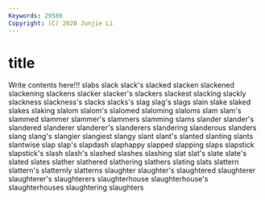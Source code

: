```yaml
---
Keywords: 29586
Copyright: (C) 2020 Junjie Li
---
```


# title

Write contents here!!!
slabs 
slack 
slack's 
slacked 
slacken
slackened 
slackening 
slackens 
slacker 
slacker's 
slackers 
slackest 
slacking 
slackly 
slackness
slackness's 
slacks 
slacks's 
slag 
slag's 
slags 
slain 
slake 
slaked 
slakes
slaking 
slalom 
slalom's 
slalomed 
slaloming 
slaloms 
slam 
slam's 
slammed 
slammer
slammer's 
slammers 
slamming 
slams 
slander 
slander's 
slandered 
slanderer 
slanderer's 
slanderers
slandering 
slanderous 
slanders 
slang 
slang's 
slangier 
slangiest 
slangy 
slant 
slant's
slanted 
slanting 
slants 
slantwise 
slap 
slap's 
slapdash 
slaphappy 
slapped 
slapping
slaps 
slapstick 
slapstick's 
slash 
slash's 
slashed 
slashes 
slashing 
slat 
slat's
slate 
slate's 
slated 
slates 
slather 
slathered 
slathering 
slathers 
slating 
slats
slattern 
slattern's 
slatternly 
slatterns 
slaughter 
slaughter's 
slaughtered 
slaughterer 
slaughterer's 
slaughterers
slaughterhouse 
slaughterhouse's 
slaughterhouses 
slaughtering 
slaughters 
